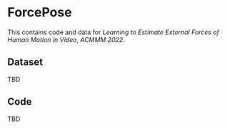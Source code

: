 # ForcePose

This contains code and data for *Learning to Estimate External Forces of Human Motion in Video, ACMMM 2022*.

## Dataset
TBD

## Code
TBD
